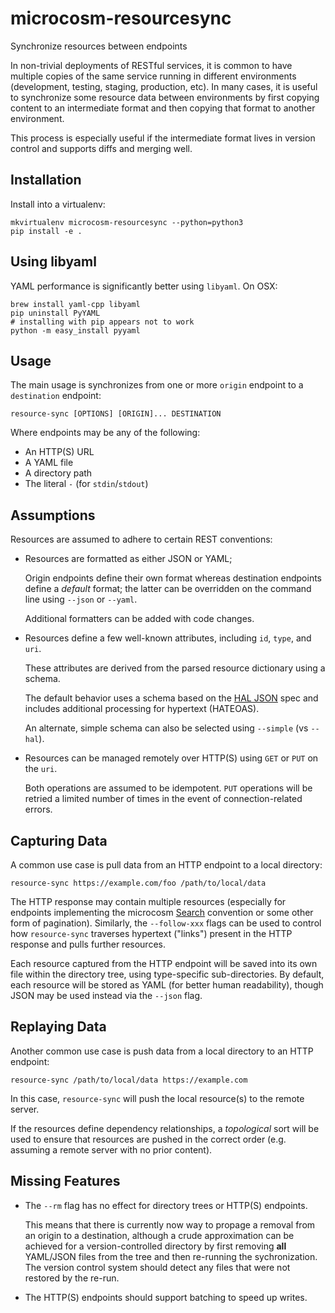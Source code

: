 # microcosm-resourcesync

Synchronize resources between endpoints

In non-trivial deployments of RESTful services, it is common to have multiple copies of the same service
running in different environments (development, testing, staging, production, etc). In many cases, it is
useful to synchronize some resource data between environments by first copying content to an intermediate
format and then copying that format to another environment.

This process is especially useful if the intermediate format lives in version control and supports diffs
and merging well.


## Installation

Install into a virtualenv:

    mkvirtualenv microcosm-resourcesync --python=python3
    pip install -e .


## Using libyaml

YAML performance is significantly better using `libyaml`. On OSX:

    brew install yaml-cpp libyaml
    pip uninstall PyYAML
    # installing with pip appears not to work
    python -m easy_install pyyaml


## Usage

The main usage is synchronizes from one or more `origin` endpoint to a `destination` endpoint:

    resource-sync [OPTIONS] [ORIGIN]... DESTINATION

Where endpoints may be any of the following:

 -  An HTTP(S) URL
 -  A YAML file
 -  A directory path
 -  The literal `-` (for `stdin`/`stdout`)


## Assumptions

Resources are assumed to adhere to certain REST conventions:

 -  Resources are formatted as either JSON or YAML;

    Origin endpoints define their own format whereas destination endpoints define a *default*
    format; the latter can be overridden on the command line using `--json` or `--yaml`.

    Additional formatters can be added with code changes.

 -  Resources define a few well-known attributes, including `id`, `type`, and `uri`.

    These attributes are derived from the parsed resource dictionary using a schema.

    The default behavior uses a schema based on the [HAL JSON](http://stateless.co/hal_specification.html)
    spec and includes additional processing for hypertext (HATEOAS).

    An alternate, simple schema can also be selected using `--simple` (vs `--hal`).

 -  Resources can be managed remotely over HTTP(S) using `GET` or `PUT` on the `uri`.

    Both operations are assumed to be idempotent. `PUT` operations will be retried a limited
    number of times in the event of connection-related errors.


## Capturing Data

A common use case is pull data from an HTTP endpoint to a local directory:

    resource-sync https://example.com/foo /path/to/local/data

The HTTP response may contain multiple resources (especially for endpoints implementing the microcosm
[Search](https://github.com/globality-corp/microcosm-flask/blob/develop/microcosm_flask/operations.py#L33)
convention or some other form of pagination). Similarly, the `--follow-xxx` flags can be used to
control how `resource-sync` traverses hypertext ("links") present in the HTTP response and pulls
further resources.

Each resource captured from the HTTP endpoint will be saved into its own file within the directory tree,
using type-specific sub-directories. By default, each resource will be stored as YAML (for better human
readability), though JSON may be used instead via the `--json` flag.


## Replaying Data

Another common use case is push data from a local directory to an HTTP endpoint:

    resource-sync /path/to/local/data https://example.com

In this case, `resource-sync` will push the local resource(s) to the remote server.

If the resources define dependency relationships, a *topological* sort will be used to ensure that resources
are pushed in the correct order (e.g. assuming a remote server with no prior content).


## Missing Features

 -  The `--rm` flag has no effect for directory trees or HTTP(S) endpoints.

    This means that there is currently now way to propage a removal from an origin to a destination,
    although a crude approximation can be achieved for a version-controlled directory by first removing
    **all** YAML/JSON files from the tree and then re-running the sychronization. The version control
    system should detect any files that were not restored by the re-run.

 -  The HTTP(S) endpoints should support batching to speed up writes.
